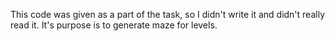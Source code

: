 This code was given as a part of the task, so I didn't write it and didn't really read it.
It's purpose is to generate maze for levels.
